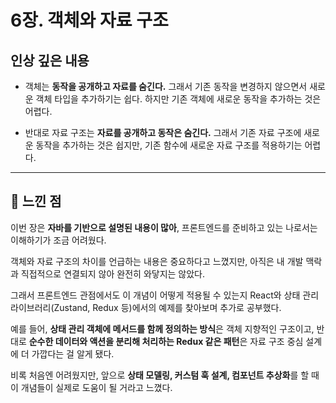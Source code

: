 # 6장. 객체와 자료 구조

## 인상 깊은 내용

* 객체는 **동작을 공개하고 자료를 숨긴다.**
  그래서 기존 동작을 변경하지 않으면서 새로운 객체 타입을 추가하기는 쉽다.
  하지만 기존 객체에 새로운 동작을 추가하는 것은 어렵다.

* 반대로 자료 구조는 **자료를 공개하고 동작은 숨긴다.**
  그래서 기존 자료 구조에 새로운 동작을 추가하는 것은 쉽지만,
  기존 함수에 새로운 자료 구조를 적용하기는 어렵다.

---

## 💭 느낀 점

이번 장은 **자바를 기반으로 설명된 내용이 많아**,
프론트엔드를 준비하고 있는 나로서는 이해하기가 조금 어려웠다.

객체와 자료 구조의 차이를 언급하는 내용은 중요하다고 느꼈지만,
아직은 내 개발 맥락과 직접적으로 연결되지 않아 완전히 와닿지는 않았다.

그래서 프론트엔드 관점에서도 이 개념이 어떻게 적용될 수 있는지
React와 상태 관리 라이브러리(Zustand, Redux 등)에서의 예제를 찾아보며 추가로 공부했다.

예를 들어, **상태 관리 객체에 메서드를 함께 정의하는 방식**은 객체 지향적인 구조이고,
반대로 **순수한 데이터와 액션을 분리해 처리하는 Redux 같은 패턴**은 자료 구조 중심 설계에 더 가깝다는 걸 알게 됐다.

비록 처음엔 어려웠지만,
앞으로 **상태 모델링, 커스텀 훅 설계, 컴포넌트 추상화**를 할 때 이 개념들이 실제로 도움이 될 거라고 느꼈다.

